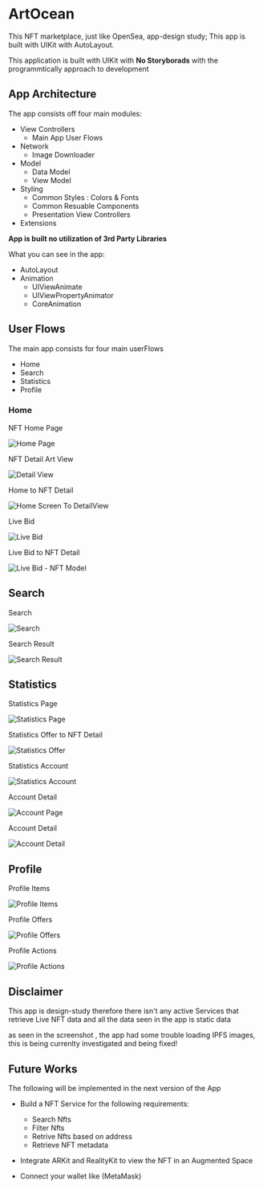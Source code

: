 
# ArtOcean

This NFT marketplace, just like OpenSea, app-design study; This app is built with UIKit with AutoLayout.

This application is built with UIKit with **No Storyborads** with the programmtically approach to development

## App Architecture
The app consists off four main modules:
*   View Controllers 
    * Main App User Flows
*   Network 
    * Image Downloader
*   Model
    * Data Model
    * View Model
*   Styling
    * Common Styles : Colors & Fonts
    * Common Resuable Components
    * Presentation View Controllers
* Extensions

**App is built no utilization of 3rd Party Libraries**

What you can see in the app: 
* AutoLayout
* Animation 
    * UIViewAnimate
    * UIViewPropertyAnimator
    * CoreAnimation

## User Flows

The main app consists for four main userFlows

*  Home
*  Search
*  Statistics
*  Profile


### Home
NFT Home Page

![Home Page](https://github.com/krish11031998-pythonwhisperer/ArtOcean/blob/master/screenshots/HomePage.png?raw=true)

NFT Detail Art View

![Detail View](https://github.com/krish11031998-pythonwhisperer/ArtOcean/blob/master/screenshots/DetailView.png?raw=true)

Home to NFT Detail

![Home Screen To DetailView](https://github.com/krish11031998-pythonwhisperer/ArtOcean/blob/master/screenshots/HomePage-DetailView.gif?raw=true)

Live Bid

![Live Bid](https://github.com/krish11031998-pythonwhisperer/ArtOcean/blob/master/screenshots/LiveBid.png?raw=true)

Live Bid to NFT Detail

![Live Bid - NFT Model](https://github.com/krish11031998-pythonwhisperer/ArtOcean/blob/master/screenshots/LiveBidDetail.gif?raw=true)

## Search

Search 

![Search](https://github.com/krish11031998-pythonwhisperer/ArtOcean/blob/master/screenshots/Search.gif?raw=true)

Search Result

![Search Result](https://github.com/krish11031998-pythonwhisperer/ArtOcean/blob/master/screenshots/Search-Results.png?raw=true)

## Statistics

Statistics Page

![Statistics Page](https://github.com/krish11031998-pythonwhisperer/ArtOcean/blob/master/screenshots/StatisticsOffers.png?raw=true)

Statistics Offer to NFT Detail

![Statistics Offer](https://github.com/krish11031998-pythonwhisperer/ArtOcean/blob/master/screenshots/Statistic-DetailView.gif?raw=true)

Statistics Account

![Statistics Account](https://github.com/krish11031998-pythonwhisperer/ArtOcean/blob/master/screenshots/Statistic-Account.gif?raw=true)

Account Detail

![Account Page](https://github.com/krish11031998-pythonwhisperer/ArtOcean/blob/master/screenshots/AccountPage.png?raw=true)

Account Detail

![Account Detail](https://github.com/krish11031998-pythonwhisperer/ArtOcean/blob/master/screenshots/AccountDetail.gif?raw=true)

## Profile

Profile Items

![Profile Items](https://github.com/krish11031998-pythonwhisperer/ArtOcean/blob/master/screenshots/Profile-Items.png?raw=true)

Profile Offers

![Profile Offers](https://github.com/krish11031998-pythonwhisperer/ArtOcean/blob/master/screenshots/ProfileOffers.png?raw=true)

Profile Actions

![Profile Actions](https://github.com/krish11031998-pythonwhisperer/ArtOcean/blob/master/screenshots/Profile.gif?raw=true)

## Disclaimer

This app is design-study therefore there isn't any active Services that retrieve Live NFT data and all the data seen in
the app is static data 

as seen in the screenshot , the app had some trouble loading IPFS images, this is being currenlty investigated and being fixed!

## Future Works

The following will be implemented in the next version of the App

* Build a NFT Service for the following requirements:
    * Search Nfts
    * Filter Nfts
    * Retrive Nfts based on address
    * Retrieve NFT metadata

* Integrate ARKit and RealityKit to view the NFT in an Augmented Space

* Connect your wallet like (MetaMask)

